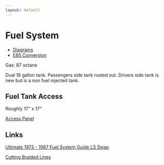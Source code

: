 ```yaml
---
layout: default
---
```


# Fuel System

* [Diagrams](./diagrams.md)
* [E85 Conversion](./e85_conversion.md)

Gas: 87 octane

Dual 16 gallon tank. Passengers side tank rusted out. Drivers side tank is new but is a non fuel injected tank.

## Fuel Tank Access
Roughly 17" x 17"

[Access Panel](../images/fuel_tank_access_panel.png)

## Links

[Ultimate 1973 - 1987 Fuel System Guide LS Swap](https://hotrodfuelhose.com/blogs/rad-hot-rod-fuel-hose-stuff/ultimate-fuel-system-guide-for-73-87-c10-k10-squarebody-trucks-ls-swaps-and-efi-conversions)

[Cutting Braided Lines](https://www.youtube.com/watch?v=9ZG4KaBlKI8)
